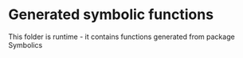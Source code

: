 # Generated symbolic functions

This folder is runtime - it contains functions generated from package Symbolics
